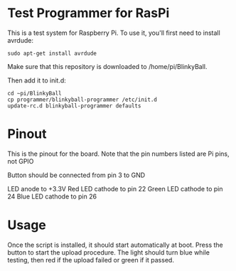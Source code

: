 # Test Programmer for RasPi

This is a test system for Raspberry Pi. To use it, you'll first need to install avrdude:

	sudo apt-get install avrdude

Make sure that this repository is downloaded to /home/pi/BlinkyBall.

Then add it to init.d:

	cd ~pi/BlinkyBall
	cp programmer/blinkyball-programmer /etc/init.d
	update-rc.d blinkyball-programmer defaults	


# Pinout

This is the pinout for the board. Note that the pin numbers listed are Pi pins, not GPIO

Button should be connected from pin 3 to GND

LED anode to +3.3V
Red LED cathode to pin 22
Green LED cathode to pin 24
Blue LED cathode to pin 26

# Usage

Once the script is installed, it should start automatically at boot. Press the button to start the upload procedure. The light should turn blue while testing, then red if the upload failed or green if it passed.

